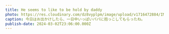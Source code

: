 ```yaml
---
title: He seems to like to be hold by daddy
photo: https://res.cloudinary.com/dz8vyplpm/image/upload/v1716472884/IMG_9172_cdkzbk.jpg
caption: 今日はお出かけしたら、一日中いっぱいパパに抱っこしてもらったね。
publish-date: 2024-03-02T23:06:00.000Z
---
```

